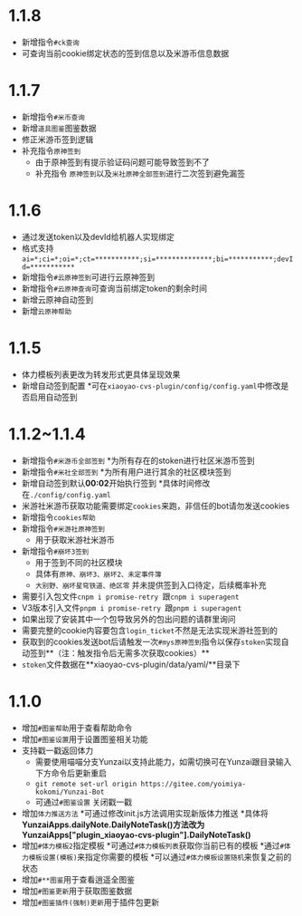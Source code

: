 # 1.1.8
* 新增指令`#ck查询`
* 可查询当前cookie绑定状态的签到信息以及米游币信息数据
# 1.1.7
* 新增指令`#米币查询`
* 新增`道具图鉴`图鉴数据
* 修正米游币签到逻辑
* 补充指令`原神签到`
    * 由于原神签到有提示验证码问题可能导致签到不了
    * 补充指令 `原神签到`以及`米社原神全部签到`进行二次签到避免漏签 
# 1.1.6
* 通过发送token以及devId给机器人实现绑定
* 格式支持`ai=*;ci=*;oi=*;ct=***********;si=**************;bi=***********;devId=***********`
* 新增指令`#云原神签到`可进行云原神签到
* 新增指令`#云原神查询`可查询当前绑定token的剩余时间
* 新增云原神自动签到
* 新增`云原神帮助`
# 1.1.5
* 体力模板列表更改为转发形式更具体呈现效果
* 新增自动签到配置
    *可在`xiaoyao-cvs-plugin/config/config.yaml`中修改是否启用自动签到
# 1.1.2~1.1.4
* 新增指令`#米游币全部签到`
    *为所有存在的stoken进行社区米游币签到
* 新增指令`#米社全部签到`
    *为所有用户进行其余的社区模块签到
* 新增自动签到默认**00:02**开始执行签到
    *具体时间修改在`./config/config.yaml`
* 米游社米游币获取功能需要绑定`cookies`来跑，非信任的bot请勿发送cookies
* 新增指令`cookies帮助`
* 新增指令`#米游社原神签到`
    * 用于获取米游社米游币
* 新增指令`#崩坏3签到`
    * 用于签到不同的社区模块
    * 具体有`原神、崩坏3、崩坏2、未定事件簿`
    * `大别野、崩坏星穹铁道、绝区零` 并未提供签到入口待定，后续概率补充
* 需要引入包文件`cnpm i promise-retry `跟`cnpm i superagent`
* V3版本引入文件`pnpm i promise-retry `跟`pnpm i superagent`
* 如果出现了安装其中一个包导致另外的包出问题的请群里询问
* 需要完整的cookie内容要包含`login_ticket`不然是无法实现米游社签到的
* 获取到的cookies发送bot后请触发一次`#mys原神签到`指令以保存`stoken`实现自动签到**（注：触发指令后无需多次获取cookies）**
* `stoken`文件数据在**xiaoyao-cvs-plugin/data/yaml/**目录下

# 1.1.0
* 增加`#图鉴帮助`用于查看帮助命令
* 增加`#图鉴设置`用于设置图鉴相关功能
* 支持戳一戳返回体力
    * 需要使用喵喵分支Yunzai以支持此能力，如需切换可在Yunzai跟目录输入下方命令后更新重启
    * `git remote set-url origin https://gitee.com/yoimiya-kokomi/Yunzai-Bot`
    * 可通过`#图鉴设置` 关闭戳一戳
* 增加`体力推送方法`
    *可通过修改init.js方法调用实现新版体力推送
    *具体将**YunzaiApps.dailyNote.DailyNoteTask()**方法改为**YunzaiApps["plugin_xiaoyao-cvs-plugin"].DailyNoteTask()**
* 增加`#体力模板2`指定模板
    *可通过`#体力模板列表`获取你当前已有的模板
    *通过`#体力模板设置(模板)`来指定你需要的模板
    *可以通过`#体力模板设置随机`来恢复之前的状态
* 增加`#**图鉴`用于查看逍遥全图鉴
* 增加`#图鉴更新`用于获取图鉴数据
* 增加`#图鉴插件(强制)更新`用于插件包更新